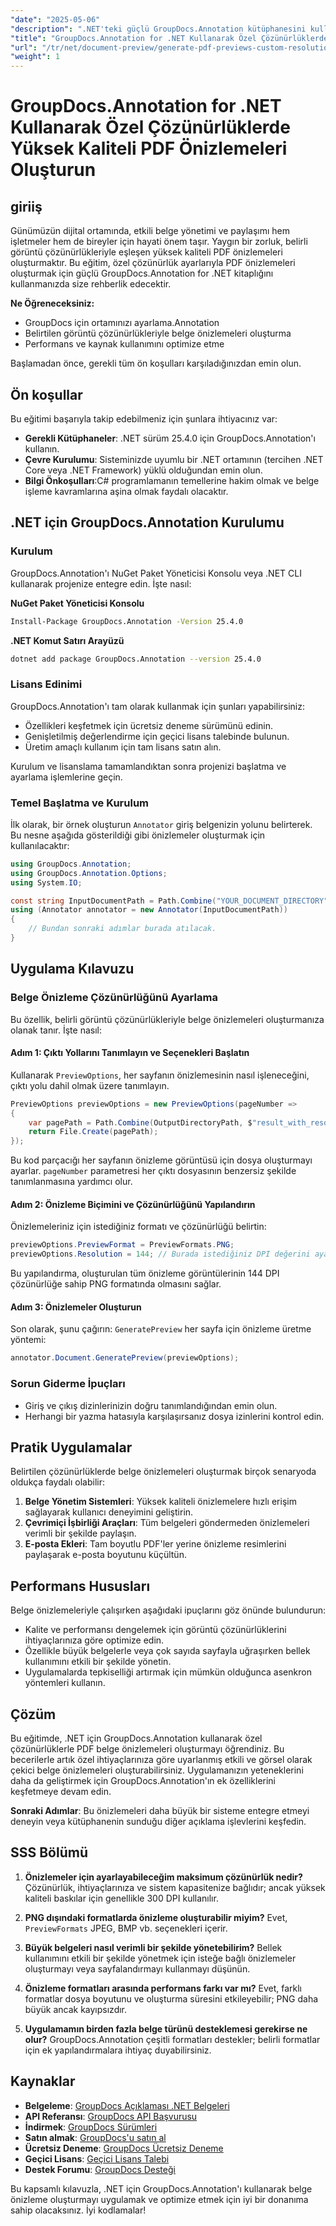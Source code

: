 ```yaml
---
"date": "2025-05-06"
"description": ".NET'teki güçlü GroupDocs.Annotation kütüphanesini kullanarak belirli görüntü çözünürlükleriyle yüksek kaliteli PDF belge önizlemelerinin nasıl oluşturulacağını öğrenin. Belge yönetimi iş akışınızı bugün optimize edin."
"title": "GroupDocs.Annotation for .NET Kullanarak Özel Çözünürlüklerde Yüksek Kaliteli PDF Önizlemeleri Oluşturun"
"url": "/tr/net/document-preview/generate-pdf-previews-custom-resolutions-groupdocs/"
"weight": 1
---
```


# GroupDocs.Annotation for .NET Kullanarak Özel Çözünürlüklerde Yüksek Kaliteli PDF Önizlemeleri Oluşturun

## giriiş

Günümüzün dijital ortamında, etkili belge yönetimi ve paylaşımı hem işletmeler hem de bireyler için hayati önem taşır. Yaygın bir zorluk, belirli görüntü çözünürlükleriyle eşleşen yüksek kaliteli PDF önizlemeleri oluşturmaktır. Bu eğitim, özel çözünürlük ayarlarıyla PDF önizlemeleri oluşturmak için güçlü GroupDocs.Annotation for .NET kitaplığını kullanmanızda size rehberlik edecektir.

**Ne Öğreneceksiniz:**
- GroupDocs için ortamınızı ayarlama.Annotation
- Belirtilen görüntü çözünürlükleriyle belge önizlemeleri oluşturma
- Performans ve kaynak kullanımını optimize etme

Başlamadan önce, gerekli tüm ön koşulları karşıladığınızdan emin olun.

## Ön koşullar

Bu eğitimi başarıyla takip edebilmeniz için şunlara ihtiyacınız var:

- **Gerekli Kütüphaneler**: .NET sürüm 25.4.0 için GroupDocs.Annotation'ı kullanın.
- **Çevre Kurulumu**: Sisteminizde uyumlu bir .NET ortamının (tercihen .NET Core veya .NET Framework) yüklü olduğundan emin olun.
- **Bilgi Önkoşulları**:C# programlamanın temellerine hakim olmak ve belge işleme kavramlarına aşina olmak faydalı olacaktır.

## .NET için GroupDocs.Annotation Kurulumu

### Kurulum

GroupDocs.Annotation'ı NuGet Paket Yöneticisi Konsolu veya .NET CLI kullanarak projenize entegre edin. İşte nasıl:

**NuGet Paket Yöneticisi Konsolu**

```bash
Install-Package GroupDocs.Annotation -Version 25.4.0
```

**.NET Komut Satırı Arayüzü**

```bash
dotnet add package GroupDocs.Annotation --version 25.4.0
```

### Lisans Edinimi

GroupDocs.Annotation'ı tam olarak kullanmak için şunları yapabilirsiniz:
- Özellikleri keşfetmek için ücretsiz deneme sürümünü edinin.
- Genişletilmiş değerlendirme için geçici lisans talebinde bulunun.
- Üretim amaçlı kullanım için tam lisans satın alın.

Kurulum ve lisanslama tamamlandıktan sonra projenizi başlatma ve ayarlama işlemlerine geçin.

### Temel Başlatma ve Kurulum

İlk olarak, bir örnek oluşturun `Annotator` giriş belgenizin yolunu belirterek. Bu nesne aşağıda gösterildiği gibi önizlemeler oluşturmak için kullanılacaktır:

```csharp
using GroupDocs.Annotation;
using GroupDocs.Annotation.Options;
using System.IO;

const string InputDocumentPath = Path.Combine("YOUR_DOCUMENT_DIRECTORY", "input.pdf");
using (Annotator annotator = new Annotator(InputDocumentPath))
{
    // Bundan sonraki adımlar burada atılacak.
}
```

## Uygulama Kılavuzu

### Belge Önizleme Çözünürlüğünü Ayarlama

Bu özellik, belirli görüntü çözünürlükleriyle belge önizlemeleri oluşturmanıza olanak tanır. İşte nasıl:

#### Adım 1: Çıktı Yollarını Tanımlayın ve Seçenekleri Başlatın

Kullanarak `PreviewOptions`, her sayfanın önizlemesinin nasıl işleneceğini, çıktı yolu dahil olmak üzere tanımlayın.

```csharp
PreviewOptions previewOptions = new PreviewOptions(pageNumber =>
{
    var pagePath = Path.Combine(OutputDirectoryPath, $"result_with_resolution_{pageNumber}.png");
    return File.Create(pagePath);
});
```

Bu kod parçacığı her sayfanın önizleme görüntüsü için dosya oluşturmayı ayarlar. `pageNumber` parametresi her çıktı dosyasının benzersiz şekilde tanımlanmasına yardımcı olur.

#### Adım 2: Önizleme Biçimini ve Çözünürlüğünü Yapılandırın

Önizlemeleriniz için istediğiniz formatı ve çözünürlüğü belirtin:

```csharp
previewOptions.PreviewFormat = PreviewFormats.PNG;
previewOptions.Resolution = 144; // Burada istediğiniz DPI değerini ayarlayın.
```

Bu yapılandırma, oluşturulan tüm önizleme görüntülerinin 144 DPI çözünürlüğe sahip PNG formatında olmasını sağlar.

#### Adım 3: Önizlemeler Oluşturun

Son olarak, şunu çağırın: `GeneratePreview` her sayfa için önizleme üretme yöntemi:

```csharp
annotator.Document.GeneratePreview(previewOptions);
```

### Sorun Giderme İpuçları

- Giriş ve çıkış dizinlerinizin doğru tanımlandığından emin olun.
- Herhangi bir yazma hatasıyla karşılaşırsanız dosya izinlerini kontrol edin.

## Pratik Uygulamalar

Belirtilen çözünürlüklerde belge önizlemeleri oluşturmak birçok senaryoda oldukça faydalı olabilir:

1. **Belge Yönetim Sistemleri**: Yüksek kaliteli önizlemelere hızlı erişim sağlayarak kullanıcı deneyimini geliştirin.
2. **Çevrimiçi İşbirliği Araçları**: Tüm belgeleri göndermeden önizlemeleri verimli bir şekilde paylaşın.
3. **E-posta Ekleri**: Tam boyutlu PDF'ler yerine önizleme resimlerini paylaşarak e-posta boyutunu küçültün.

## Performans Hususları

Belge önizlemeleriyle çalışırken aşağıdaki ipuçlarını göz önünde bulundurun:

- Kalite ve performansı dengelemek için görüntü çözünürlüklerini ihtiyaçlarınıza göre optimize edin.
- Özellikle büyük belgelerle veya çok sayıda sayfayla uğraşırken bellek kullanımını etkili bir şekilde yönetin.
- Uygulamalarda tepkiselliği artırmak için mümkün olduğunca asenkron yöntemleri kullanın.

## Çözüm

Bu eğitimde, .NET için GroupDocs.Annotation kullanarak özel çözünürlüklerle PDF belge önizlemeleri oluşturmayı öğrendiniz. Bu becerilerle artık özel ihtiyaçlarınıza göre uyarlanmış etkili ve görsel olarak çekici belge önizlemeleri oluşturabilirsiniz. Uygulamanızın yeteneklerini daha da geliştirmek için GroupDocs.Annotation'ın ek özelliklerini keşfetmeye devam edin.

**Sonraki Adımlar**: Bu önizlemeleri daha büyük bir sisteme entegre etmeyi deneyin veya kütüphanenin sunduğu diğer açıklama işlevlerini keşfedin.

## SSS Bölümü

1. **Önizlemeler için ayarlayabileceğim maksimum çözünürlük nedir?**
   Çözünürlük, ihtiyaçlarınıza ve sistem kapasitenize bağlıdır; ancak yüksek kaliteli baskılar için genellikle 300 DPI kullanılır.

2. **PNG dışındaki formatlarda önizleme oluşturabilir miyim?**
   Evet, `PreviewFormats` JPEG, BMP vb. seçenekleri içerir.

3. **Büyük belgeleri nasıl verimli bir şekilde yönetebilirim?**
   Bellek kullanımını etkili bir şekilde yönetmek için isteğe bağlı önizlemeler oluşturmayı veya sayfalandırmayı kullanmayı düşünün.

4. **Önizleme formatları arasında performans farkı var mı?**
   Evet, farklı formatlar dosya boyutunu ve oluşturma süresini etkileyebilir; PNG daha büyük ancak kayıpsızdır.

5. **Uygulamamın birden fazla belge türünü desteklemesi gerekirse ne olur?**
   GroupDocs.Annotation çeşitli formatları destekler; belirli formatlar için ek yapılandırmalara ihtiyaç duyabilirsiniz.

## Kaynaklar

- **Belgeleme**: [GroupDocs Açıklaması .NET Belgeleri](https://docs.groupdocs.com/annotation/net/)
- **API Referansı**: [GroupDocs API Başvurusu](https://reference.groupdocs.com/annotation/net/)
- **İndirmek**: [GroupDocs Sürümleri](https://releases.groupdocs.com/annotation/net/)
- **Satın almak**: [GroupDocs'u satın al](https://purchase.groupdocs.com/buy)
- **Ücretsiz Deneme**: [GroupDocs Ücretsiz Deneme](https://releases.groupdocs.com/annotation/net/)
- **Geçici Lisans**: [Geçici Lisans Talebi](https://purchase.groupdocs.com/temporary-license/)
- **Destek Forumu**: [GroupDocs Desteği](https://forum.groupdocs.com/c/annotation/) 

Bu kapsamlı kılavuzla, .NET için GroupDocs.Annotation'ı kullanarak belge önizleme oluşturmayı uygulamak ve optimize etmek için iyi bir donanıma sahip olacaksınız. İyi kodlamalar!
